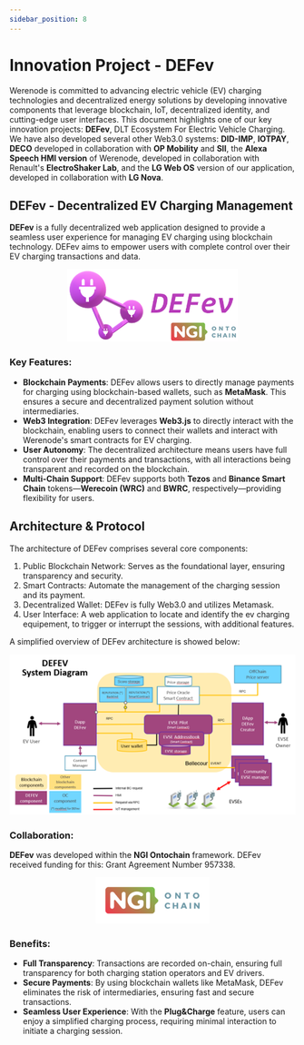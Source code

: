 ```yaml
---
sidebar_position: 8
---
```


# Innovation Project - DEFev

Werenode is committed to advancing electric vehicle (EV) charging technologies and decentralized energy solutions by developing innovative components that leverage blockchain, IoT, decentralized identity, and cutting-edge user interfaces. This document highlights one of our key innovation projects: **DEFev**, DLT Ecosystem For Electric Vehicle Charging. We have also developed several other Web3.0 systems: **DID-IMP**, **IOTPAY**, **DECO** developed in collaboration with **OP Mobility** and **SII**, the **Alexa Speech HMI version** of Werenode, developed in collaboration with Renault's **ElectroShaker Lab**, and the **LG Web OS** version of our application, developed in collaboration with **LG Nova**.

## DEFev - Decentralized EV Charging Management

**DEFev** is a fully decentralized web application designed to provide a seamless user experience for managing EV charging using blockchain technology. DEFev aims to empower users with complete control over their EV charging transactions and data. 

<div align="center">
<a href="https://defev.io/" target="_blank" rel="noopener noreferrer">
    <img src="/img/LogotexteDEFev_ontochain.png" width="300" height="auto"></img>
</a>
</div>

### Key Features:

- **Blockchain Payments**: DEFev allows users to directly manage payments for charging using blockchain-based wallets, such as **MetaMask**. This ensures a secure and decentralized payment solution without intermediaries.
- **Web3 Integration**: DEFev leverages **Web3.js** to directly interact with the blockchain, enabling users to connect their wallets and interact with Werenode's smart contracts for EV charging.
- **User Autonomy**: The decentralized architecture means users have full control over their payments and transactions, with all interactions being transparent and recorded on the blockchain.
- **Multi-Chain Support**: DEFev supports both **Tezos** and **Binance Smart Chain** tokens—**Werecoin (WRC)** and **BWRC**, respectively—providing flexibility for users.

## Architecture & Protocol

The architecture of DEFev comprises several core components:

1) Public Blockchain Network: Serves as the foundational layer, ensuring transparency and security.
2) Smart Contracts: Automate the management of the charging session and its payment.
3) Decentralized Wallet: DEFev is fully Web3.0 and utilizes Metamask.
4) User Interface: A web application to locate and identify the ev charging equipement, to trigger or interrupt the sessions, with additional features.

A simplified overview of DEFev architecture is showed below:

<div align="center">
    <img src="/img/DEFev_architecture.png"></img>
</div>

### Collaboration:

**DEFev** was developed within the **NGI Ontochain** framework. DEFev received funding for this: Grant Agreement Number 957338.

<div align="center">
<a href="https://ontochain.ngi.eu/" target="_blank" rel="noopener">
    <img src="/img/logo-ngi-ontochain-positive.png" width="200" height="auto"></img>
</a>
</div>

### Benefits:

- **Full Transparency**: Transactions are recorded on-chain, ensuring full transparency for both charging station operators and EV drivers.
- **Secure Payments**: By using blockchain wallets like MetaMask, DEFev eliminates the risk of intermediaries, ensuring fast and secure transactions.
- **Seamless User Experience**: With the **Plug&Charge** feature, users can enjoy a simplified charging process, requiring minimal interaction to initiate a charging session.
